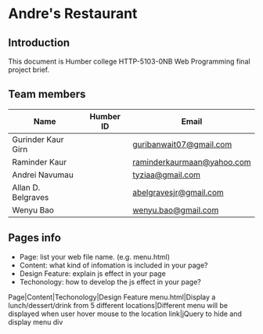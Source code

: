 # Andre's Restaurant
## Introduction
This document is Humber college HTTP-5103-0NB Web Programming final project brief.
## Team members
Name|Humber ID|Email
-- | - | -
Gurinder Kaur Girn||guribanwait07@gmail.com
Raminder Kaur ||raminderkaurmaan@yahoo.com
Andrei Navumau ||tyziaa@gmail.com
Allan D. Belgraves ||abelgravesjr@gmail.com
Wenyu Bao||wenyu.bao@gmail.com
## Pages info
- Page: list your web file name. (e.g. menu.html)
- Content: what kind of infomation is included in your page?
- Design Feature: explain js effect in your page
- Techonology: how to develop the js effect in your page?

Page|Content|Techonology|Design Feature
menu.html|Display a lunch/dessert/drink from 5 different locations|Different menu will be displayed when user hover mouse to the location link|jQuery to hide and display menu div
